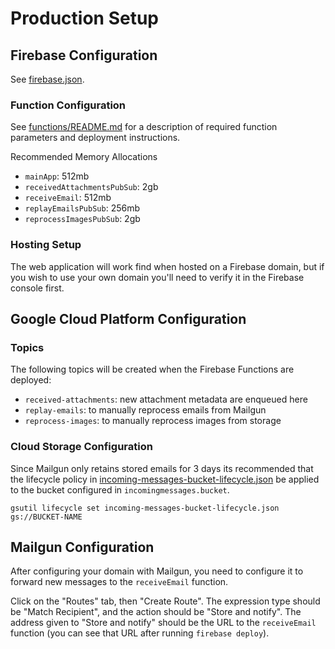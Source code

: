 # Production Setup

## Firebase Configuration

See [firebase.json](../firebase.json).

### Function Configuration
See [functions/README.md](../functions/README.md#function-configuration) for a description of required function parameters and deployment instructions.

Recommended Memory Allocations
* `mainApp`: 512mb
* `receivedAttachmentsPubSub`: 2gb
* `receiveEmail`: 512mb
* `replayEmailsPubSub`: 256mb
* `reprocessImagesPubSub`: 2gb

### Hosting Setup
The web application will work find when hosted on a Firebase domain, but if you wish to use your own domain you'll need to verify it in the Firebase console first.

## Google Cloud Platform Configuration

### Topics
The following topics will be created when the Firebase Functions are deployed:
* `received-attachments`: new attachment metadata are enqueued here
* `replay-emails`: to manually reprocess emails from Mailgun
* `reprocess-images`: to manually reprocess images from storage

### Cloud Storage Configuration
Since Mailgun only retains stored emails for 3 days its recommended that the lifecycle policy in [incoming-messages-bucket-lifecycle.json](../incoming-messages-bucket-lifecycle.json) be applied to the bucket configured in `incomingmessages.bucket`.

```
gsutil lifecycle set incoming-messages-bucket-lifecycle.json gs://BUCKET-NAME
```


## Mailgun Configuration
After configuring your domain with Mailgun, you need to configure it to forward new messages to the `receiveEmail` function.

Click on the "Routes" tab, then "Create Route".
The expression type should be "Match Recipient", and the action should be "Store and notify".
The address given to "Store and notify" should be the URL to the `receiveEmail` function (you can see that URL after running `firebase deploy`).
